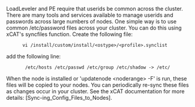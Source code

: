 LoadLeveler and PE require that userids be common across the cluster. There are many tools and services available to manage userids and passwords across large numbers of nodes. One simple way is to use common /etc/password files across your cluster. You can do this using xCAT's syncfiles function. Create the following file: 
    

~~~~
      vi /install/custom/install/<ostype>/<profile>.synclist
~~~~

add the following line:

~~~~
       /etc/hosts /etc/passwd /etc/group /etc/shadow -> /etc/
~~~~    

When the node is installed or 'updatenode &lt;noderange&gt; -F' is run, these files will be copied to your nodes. You can periodically re-sync these files as changes occur in your cluster. See the xCAT documentation for more details: [Sync-ing_Config_Files_to_Nodes]. 

